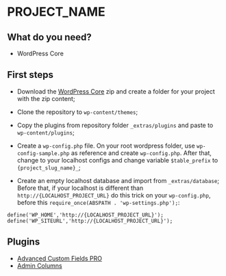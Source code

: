 # PROJECT_NAME

## What do you need?

- WordPress Core

## First steps

- Download the [WordPress Core](https://br.wordpress.org/txt-download/) zip and create a folder for your project with the zip content;

- Clone the repository to `wp-content/themes`;

- Copy the plugins from repository folder `_extras/plugins` and paste to `wp-content/plugins`;

- Create a `wp-config.php` file. On your root wordpress folder, use `wp-config-sample.php` as reference and create `wp-config.php`. After that, change to your localhost configs and change variable `$table_prefix` to `{project_slug_name}_`;

- Create an empty localhost database and import from `_extras/database`; Before that, if your localhost is different than `http://{LOCALHOST_PROJECT_URL}` do this trick on your `wp-config.php`, before this `require_once(ABSPATH . 'wp-settings.php');`:

```
define('WP_HOME','http://{LOCALHOST_PROJECT_URL}');
define('WP_SITEURL','http://{LOCALHOST_PROJECT_URL}');
```

## Plugins

- [Advanced Custom Fields PRO](https://www.advancedcustomfields.com)
- [Admin Columns](https://br.wordpress.org/plugins/codepress-admin-columns/)